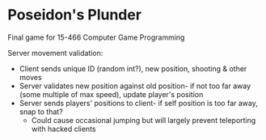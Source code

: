 # Poseidon's Plunder
Final game for 15-466 Computer Game Programming

Server movement validation:
- Client sends unique ID (random int?), new position, shooting & other moves
- Server validates new position against old position- if not too far away (some multiple of max speed), update player's position
- Server sends players' positions to client- if self position is too far away, snap to that?
	- Could cause occasional jumping but will largely prevent teleporting with hacked clients